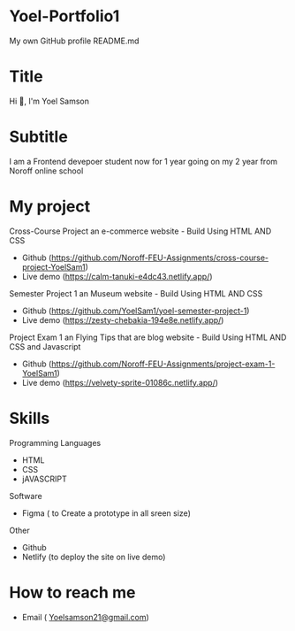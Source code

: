 # Yoel-Portfolio1

My own GitHub profile README.md

# Title

Hi 👋, I'm Yoel Samson

# Subtitle

I am a Frontend devepoer student now for 1 year going on my 2 year from Noroff online school

# My project

Cross-Course Project an e-commerce website - Build Using HTML AND CSS

- Github (https://github.com/Noroff-FEU-Assignments/cross-course-project-YoelSam1)
- Live demo (https://calm-tanuki-e4dc43.netlify.app/)

Semester Project 1 an Museum website - Build Using HTML AND CSS

- Github (https://github.com/YoelSam1/yoel-semester-project-1)
- Live demo (https://zesty-chebakia-194e8e.netlify.app/)

Project Exam 1 an Flying Tips that are blog website - Build Using HTML AND CSS and Javascript

- Github (https://github.com/Noroff-FEU-Assignments/project-exam-1-YoelSam1)
- Live demo (https://velvety-sprite-01086c.netlify.app/)

# Skills

Programming Languages

- HTML
- CSS
- jAVASCRIPT

Software

- Figma ( to Create a prototype in all sreen size)

Other

- Github
- Netlify (to deploy the site on live demo)

# How to reach me

- Email ( Yoelsamson21@gmail.com)
